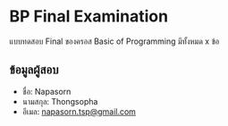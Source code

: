 # BP Final Examination

แบบทดสอบ Final ของครอส Basic of Programming มีทั้งหมด x ข้อ

## ข้อมูลผู้สอบ

- ชื่อ: Napasorn
- นามสกุล: Thongsopha
- อีเมล: napasorn.tsp@gmail.com
